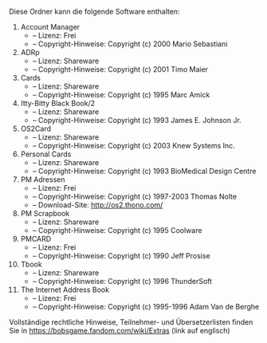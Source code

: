 ﻿Diese Ordner kann die folgende Software enthalten:

1. Account Manager
   - – Lizenz: Frei
   - – Copyright-Hinweise: Copyright (c) 2000 Mario Sebastiani
2. ADRp
   - – Lizenz: Shareware
   - – Copyright-Hinweise: Copyright (c) 2001 Timo Maier
3. Cards
   - – Lizenz: Shareware
   - – Copyright-Hinweise: Copyright (c) 1995 Marc Amick
4. Itty-Bitty Black Book/2
   - – Lizenz: Shareware
   - – Copyright-Hinweise: Copyright (c) 1993 James E. Johnson Jr.
5. OS2Card
   - – Lizenz: Shareware
   - – Copyright-Hinweise: Copyright (c) 2003 Knew Systems Inc.
6. Personal Cards
   - – Lizenz: Shareware
   - – Copyright-Hinweise: Copyright (c) 1993 BioMedical Design Centre
7. PM Adressen
   - – Lizenz: Frei
   - – Copyright-Hinweise: Copyright (c) 1997-2003 Thomas Nolte
   - – Download-Site: http://os2.thono.com/
8. PM Scrapbook
   - – Lizenz: Shareware
   - – Copyright-Hinweise: Copyright (c) 1995 Coolware
9. PMCARD
   - – Lizenz: Frei
   - – Copyright-Hinweise: Copyright (c) 1990 Jeff Prosise
10. Tbook
    - – Lizenz: Shareware
    - – Copyright-Hinweise: Copyright (c) 1996 ThunderSoft
11. The Internet Address Book
    - – Lizenz: Frei
    - – Copyright-Hinweise: Copyright (c) 1995-1996 Adam Van de Berghe

Vollständige rechtliche Hinweise, Teilnehmer- und Übersetzerlisten finden Sie in https://bobsgame.fandom.com/wiki/Extras (link auf englisch)

